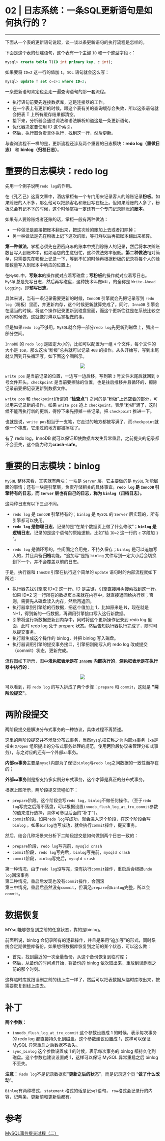 ﻿# 02 | 日志系统：一条SQL更新语句是如何执行的？
---
下面从一个表的更新语句说起，谈一谈以条更新语句的执行流程是怎样的。

下面是这个表的创建语句，这个表有一个主键 `ID` 和一个整型字段 `c`：
```sql
mysql> create table T(ID int primary key, c int);
```
如果要将 `ID=2` 这一行的值加 `1`，`SQL` 语句就会这么写：
```sql
mysql> update T set c=c+1 where ID=2;
```
一条更新语句肯定也会走一遍查询语句的那一套流程。

- 执行语句前要先连接数据库，这是连接器的工作。
- 在一个表上有更新的时候，跟这个表有关的查询缓存会失效，所以这条语句就会把表 T 上所有缓存结果都清空。
- 接下来，分析器会通过词法和语法解析知道这是一条更新语句。
- 优化器决定要使用 ID 这个索引。
- 然后，执行器负责具体执行，找到这一行，然后更新。

与查询流程不一样的是，更新流程还涉及两个重要的日志模块：**redo log（重做日志）** 和 **binlog（归档日志）**。

# 重要的日志模块：redo log
先用一个例子说明`redo log`的作用。

在《孔乙己》这篇文章中，酒店掌柜有一个专门用来记录客人的赊账记录**粉板**。如果赊账的人不多，那么他可以把顾客名和账目写在板上。但如果赊账的人多了，粉板总会有记不下的时候，这个时候掌柜一定还有一个专门记录赊账的**账本**。

如果有人要赊账或者还账的话，掌柜一般有两种做法：

- 一种做法是直接把账本翻出来，把这次赊的账加上去或者扣除掉；
- 另一种做法是先在粉板上记下这次的账，等打烊以后再把账本翻出来核算。

**第一种做法**，掌柜必须先在密密麻麻的账本中找到赊账人的记录，然后将本次赊账数目写入到账本中，假如酒店的生意很忙，这种做法效率很低。**第二种做法**相对简单，只需要先在粉板上记录一下，等到不忙的时候再根据粉板的记录将每个人的赊账数量写入到账本中响应的位置上。

在`MySQL`中，**写账本**的操作就对应着写磁盘；**写粉板**的操作就对应着写日志。`MySQL`总是先写日志，然后再写磁盘，这种技术叫做`WAL`，的全称是 `Write-Ahead Logging`，即**预写日志**。

具体来说，当有一条记录需要更新的时候，`InnoDB` 引擎就会先把记录写到 `redo log`（粉板）里面，并更新内存，这个时候更新就算完成了。同时，`InnoDB` 引擎会在适当的时候，将这个操作记录更新到磁盘里面，而这个更新往往是在系统比较空闲的时候做，这就像打烊以后掌柜做的事。

但是如果`redo log`不够用，`MySQL`就会将一部分`redo log`先更新到磁盘上，腾出一部分空间。

`InnoDB` 的 `redo log` 是固定大小的，比如可以配置为一组 `4` 个文件，每个文件的大小是 `1GB`，那么这块“粉板”总共就可以记录 `4GB` 的操作。从头开始写，写到末尾就又回到开头循环写，如下面这个图所示。

<center>
<img src="https://raw.githubusercontent.com/adamhand/LeetCode-images/master/innodb_redolog.jpg">
</center>

`write pos` 是当前记录的位置，一边写一边后移，写到第 `3` 号文件末尾后就回到 `0` 号文件开头。`checkpoint` 是当前要擦除的位置，也是往后推移并且循环的，擦除记录前要把记录更新到数据文件。

`write pos` 和 `checkpoint`(所谓的 **“检查点”**) 之间的是“粉板”上还空着的部分，可以用来记录新的操作。如果 `write pos` 追上 `checkpoint`，表示“粉板”满了，这时候不能再执行新的更新，得停下来先擦掉一些记录，把 `checkpoint` 推进一下。

也就是说，`write pos`相当于一支笔，它走过的地方都被写满了，而`checkpoint`就像一个橡皮，它走过的地方都被擦除了。

有了 redo log，InnoDB 就可以保证即使数据库发生异常重启，之前提交的记录都不会丢失，这个能力称为**crash-safe**。

# 重要的日志模块：binlog
`MySQL` 整体来看，其实就有两块：一块是 `Server` 层，它主要做的是 `MySQL` 功能层面的事情；还有一块是引擎层，负责存储相关的具体事宜。**`redo log` 是 `InnoDB` 引擎特有的日志，而 `Server` 层也有自己的日志，称为 `binlog`（归档日志）。**

这两种日志有以下三点不同。

- `redo log` 是 `InnoDB` 引擎特有的；`binlog` 是 `MySQL` 的 `Server` 层实现的，所有引擎都可以使用。
- **`redo log` 是物理日志**，记录的是“在某个数据页上做了什么修改”；**`binlog` 是逻辑日志**，记录的是这个语句的原始逻辑，比如“给 `ID=2` 这一行的 `c` 字段加 `1` ”。</p>
- `redo log` 是循环写的，空间固定会用完，不持久保存；`binlog` 是可以追加写入的，并且具备**归档**功能。“追加写”是指 `binlog` 文件写到一定大小后会切换到下一个，并不会覆盖以前的日志。

于是，执行器和 `InnoDB` 引擎在执行这个简单的 `update` 语句时的内部流程就如下所述：

- 执行器先找引擎取 ID=2 这一行。ID 是主键，引擎直接用树搜索找到这一行。如果 ID=2 这一行所在的数据页本来就在内存中，就直接返回给执行器；否则，需要先从磁盘读入内存，然后再返回。 
- 执行器拿到引擎给的行数据，把这个值加上 1，比如原来是 N，现在就是 N+1，得到新的一行数据，再调用引擎接口写入这行新数据。
- 引擎将这行新数据更新到内存中，同时将这个更新操作记录到 redo log 里面，此时 redo log 处于 prepare 状态。然后告知执行器执行完成了，随时可以提交事务。
- 执行器生成这个操作的 binlog，并把 binlog 写入磁盘。
- 执行器调用引擎的提交事务接口，引擎把刚刚写入的 redo log 改成提交（commit）状态，更新完成。</p>

流程图如下所示，图中**浅色框表示是在 `InnoDB` 内部执行的**，**深色框表示是在执行器中执行的**：
<center>
<img src="https://raw.githubusercontent.com/adamhand/LeetCode-images/master/updata_flow.png">
</center>

可以看到，将 `redo log` 的写入拆成了两个步骤：`prepare` 和 `commit`，这就是 **"两阶段提交"**。

# 两阶段提交
两阶段提交是解决分布式事务的一种协议，具体过程不再赘述。

这里的两阶段提交并不涉及分布式事务，当然`mysql`把它称之为内部`xa`事务（`xa`是指由 `X/Open` 组织提出的分布式事务处理的规范，使用两阶段协议来管理分布式事务），与之对应的还有一个外部`xa`事务。

**内部`xa`事务**主要是`mysql`内部为了保证`binlog`与`redo log`之间数据的一致性而存在的；

**外部`xa`事务**则是指支持多实例分布式事务，这个才算是真正的分布式事务。

根据上图所示，两阶段提交流程如下：

- `prepare`阶段。这个阶段会写`redo log`，`binlog`不做任何操作。（至于`redo log`写完之后落不落盘，可以根据设置`innodb_flush_log_at_trx_commit`参数的值来进行选择，具体可参见后面的“补丁”）。
- `commit`阶段。如果`redo log`写成功，就会进入这个阶段，在这个阶段会写`binlog` 。如果`binlog`也写成功，就会执行`commit`操作，提交事务。

然后，结合几种场景来分析下二阶段提交是如何做到两个日志一致的：

- `prepare`阶段，`redo log`写完前，`mysqld crash`
- `commit`阶段，`redo log`写完后，`binlog`写完前，`mysqld crash`
- `commit`阶段，`binlog`写完后，`mysqld crash`

第一种情况，由于`redo log`没写完，没有执行`commit`操作，重启后会根据`undo log`回滚事务</br>
第二种情况，重启后发现也没有`commit`操作，会回滚</br>
第三中情况，重启后虽然没有`commit`，但满足`prepare`和`binlog`完整，所以会`commit`。</br>

# 数据恢复
MYsql能够恢复到之前的任意状态，靠的是binlog。

前面所说，binlog 会记录所有的逻辑操作，并且是采用“追加写”的形式，同时系统会定期做整库备份。如果想将数据库恢复到之前的某个状态，可以这么做：

- 首先，找到最近的一次全量备份，从这个备份恢复到临时库；
- 然后，从备份的时间点开始，将备份的 binlog 依次取出来，重放到误删表之前的那个时刻。

这样临时库就跟误删之前的线上库一样了，然后可以把表数据从临时库取出来，按需要恢复到线上库去。

# 补丁
**两个参数：**

- `innodb_flush_log_at_trx_commit` 这个参数设置成 1 的时候，表示每次事务的 redo log 都直接持久化到磁盘。这个参数建议设置成 1，这样可以保证 MySQL 异常重启之后数据不丢失。
- `sync_binlog` 这个参数设置成 1 的时候，表示每次事务的 binlog 都持久化到磁盘。这个参数也建议设置成 1，这样可以保证 MySQL 异常重启之后 binlog 不丢失。

**注意：**
`Redo log`不是记录数据页“**更新之后的状**态”，而是记录这个页 “**做了什么改动**”。

`Binlog`有两种模式，`statement` 格式的话是记`sql`语句， `row`格式会记录行的内容，记两条，更新前和更新后都有。

# 参考
[MySQL事务提交过程（二）](https://www.cnblogs.com/exceptioneye/p/5451976.html)